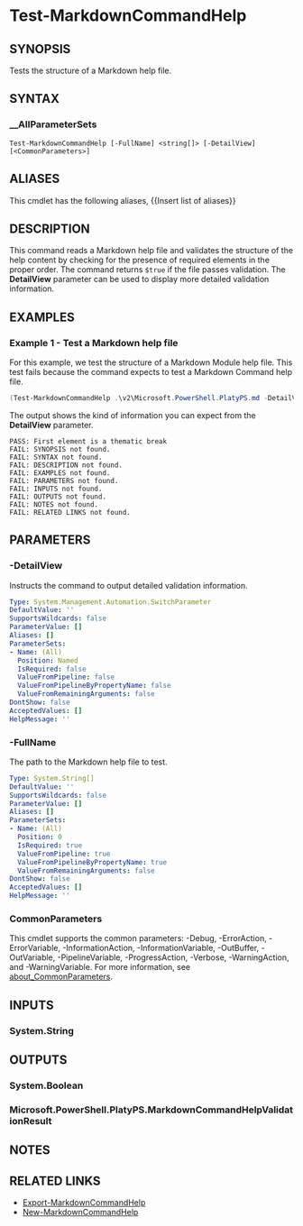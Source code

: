 ﻿---
document type: cmdlet
external help file: Microsoft.PowerShell.PlatyPS.dll-Help.xml
HelpUri: 
Module Name: Microsoft.PowerShell.PlatyPS
PlatyPS schema version: 2024-05-01
---

# Test-MarkdownCommandHelp

## SYNOPSIS

Tests the structure of a Markdown help file.

## SYNTAX

### __AllParameterSets

```
Test-MarkdownCommandHelp [-FullName] <string[]> [-DetailView] [<CommonParameters>]
```

## ALIASES

This cmdlet has the following aliases,
  {{Insert list of aliases}}

## DESCRIPTION

This command reads a Markdown help file and validates the structure of the help content by checking
for the presence of required elements in the proper order. The command returns `$true` if the file
passes validation. The **DetailView** parameter can be used to display more detailed validation
information.

## EXAMPLES

### Example 1 - Test a Markdown help file

For this example, we test the structure of a Markdown Module help file. This test fails because the
command expects to test a Markdown Command help file.

```powershell
(Test-MarkdownCommandHelp .\v2\Microsoft.PowerShell.PlatyPS.md -DetailView).Messages
```

The output shows the kind of information you can expect from the **DetailView** parameter.

```Output
PASS: First element is a thematic break
FAIL: SYNOPSIS not found.
FAIL: SYNTAX not found.
FAIL: DESCRIPTION not found.
FAIL: EXAMPLES not found.
FAIL: PARAMETERS not found.
FAIL: INPUTS not found.
FAIL: OUTPUTS not found.
FAIL: NOTES not found.
FAIL: RELATED LINKS not found.
```

## PARAMETERS

### -DetailView

Instructs the command to output detailed validation information.

```yaml
Type: System.Management.Automation.SwitchParameter
DefaultValue: ''
SupportsWildcards: false
ParameterValue: []
Aliases: []
ParameterSets:
- Name: (All)
  Position: Named
  IsRequired: false
  ValueFromPipeline: false
  ValueFromPipelineByPropertyName: false
  ValueFromRemainingArguments: false
DontShow: false
AcceptedValues: []
HelpMessage: ''
```

### -FullName

The path to the Markdown help file to test.

```yaml
Type: System.String[]
DefaultValue: ''
SupportsWildcards: false
ParameterValue: []
Aliases: []
ParameterSets:
- Name: (All)
  Position: 0
  IsRequired: true
  ValueFromPipeline: true
  ValueFromPipelineByPropertyName: true
  ValueFromRemainingArguments: false
DontShow: false
AcceptedValues: []
HelpMessage: ''
```

### CommonParameters

This cmdlet supports the common parameters: -Debug, -ErrorAction, -ErrorVariable,
-InformationAction, -InformationVariable, -OutBuffer, -OutVariable, -PipelineVariable,
-ProgressAction, -Verbose, -WarningAction, and -WarningVariable. For more information, see
[about_CommonParameters](https://go.microsoft.com/fwlink/?LinkID=113216).

## INPUTS

### System.String

## OUTPUTS

### System.Boolean

### Microsoft.PowerShell.PlatyPS.MarkdownCommandHelpValidationResult

## NOTES

## RELATED LINKS

- [Export-MarkdownCommandHelp](Export-MarkdownCommandHelp.md)
- [New-MarkdownCommandHelp](New-MarkdownCommandHelp.md)
